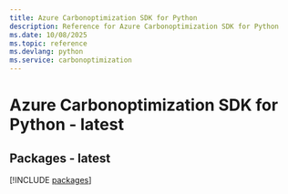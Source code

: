 ```yaml
---
title: Azure Carbonoptimization SDK for Python
description: Reference for Azure Carbonoptimization SDK for Python
ms.date: 10/08/2025
ms.topic: reference
ms.devlang: python
ms.service: carbonoptimization
---
```

# Azure Carbonoptimization SDK for Python - latest
## Packages - latest
[!INCLUDE [packages](carbonoptimization-index.md)]